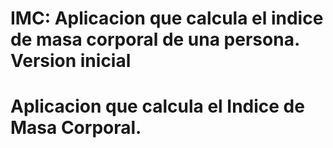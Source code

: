 # IMC: Aplicacion que calcula el indice de masa corporal de una persona. Version inicial
# Aplicacion que calcula el Indice de Masa Corporal.
